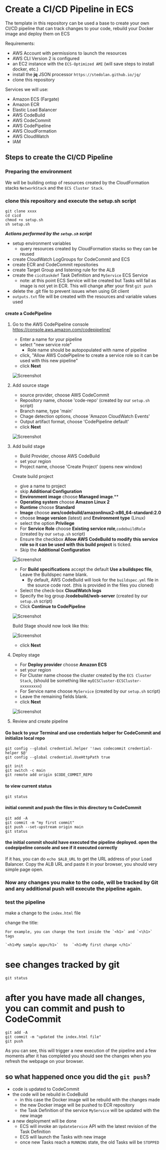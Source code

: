 # Create a CI/CD Pipeline in ECS

The template in this repository can be used a base to create your own CI/CD pipeline that can track changes to your code, rebuild your Docker image and deploy them on ECS

Requirements:
- AWS Account with permissions to launch the resources
- AWS CLI Version 2 is configured
- an EC2 instance with the `ECS-Optimized AMI` (will save steps to install docker, etc.)
- install the **jq** JSON processor `https://stedolan.github.io/jq/`
- clone this repository

Services we will use:
- Amazon ECS (Fargate)
- Amazon ECR
- Elastic Load Balancer
- AWS CodeBuild
- AWS CodeCommit
- AWS CodePipeline
- AWS CloudFormation
- AWS CloudWatch
- IAM


## Steps to create the CI/CD Pipeline

### Preparing the environment

We will be building ontop of resources created by the CloudFormation stacks `NetworkStack` and the `ECS Cluster Stack`.

### clone this repository and execute the setup.sh script

```
git clone xxxx
cd cicd
chmod +x setup.sh
sh setup.sh
```

***Actions performed by the `setup.sh` script***

- setup environment variables
    - query resources created by CloudFormation stacks so they can be reused
- create CloudWatch LogGroups for CodeCommit and ECS
- create ECR and CodeCommit repositories
- create Target Group and listening rule for the ALB
- create the `cicdtaskdef` Task Definition and `MyService` ECS Service 
    - note: at this point ECS Service will be created but Tasks will fail as image is not yet in ECR. This will change after your first `git push`
- delete the .git file to prevent issues when using Git client
- `outputs.txt` file will be created with the resources and variable values used

#### create a CodePipeline 

1. Go to the AWS CodePipeline console https://console.aws.amazon.com/codepipeline/

    - Enter a name for your pipeline
    - select "new service role"
        - Role name should be autopopulated with name of pipeline
    - click, "Allow AWS CodePipeline to create a service role so it can be used with this new pipeline"
    - click **Next**

    ![Screenshot](screenshot1.png)

2. Add source stage

    - source provider, choose AWS CodeCommit
    - Repository name, choose 'code-repo' (created by our `setup.sh` script)
    - Branch name, type 'main'
    - Chage detection options, choose 'Amazon CloudWatch Events'
    - Output artifact format, choose 'CodePipeline default'
    - click **Next**

    ![Screenshot](screenshot2.png)

3. Add build stage

    - Build Provider, choose AWS CodeBuild
    - set your region
    - Project name, choose 'Create Project' (opens new window)

    Create build project

    - give a name to project
    - skip **Additional Configuration**
    - **Environment image** choose **Managed image**.**
    - **Operating system** choose **Amazon Linux 2**
    - **Runtime** choose **Standard**
    - **Image** choose **aws/codebuild/amazonlinux2-x86_64-standard:2.0**
    - choose **Image version** (latest) and **Environment type** (Linux)
    - select the option **Privilege**       
    - For **Service Role** choose **Existing service role**,`codebuildRole` (created by our `setup.sh` script)
    - Ensure the checkbox **Allow AWS CodeBuild to modify this service role so it can be used with this build project** is ticked.
    - Skip the **Additional Configuration**

    ![Screenshot](screenshot3.png)

    - For **Build specifications** accept the default **Use a buildspec file**, Leave the Buildspec name blank. 
        - By default, AWS CodeBuild will look for the `buildspec.yml` file in the source code root. (this is provided in the files you cloned)
    - Select the check-box **CloudWatch logs**
    - Specify the log group **/codebuild/web-server** (created by our `setup.sh` script)
    - Click **Continue to CodePipeline**

    ![Screenshot](screenshot4.png)

    Build Stage should now look like this:

    ![Screenshot](screenshot5.png)

    - click **Next**

4. Deploy stage

    - For **Deploy provider** choose **Amazon ECS**
    - set your region
    - For Cluster name choose the cluster created by the `ECS Cluster Stack`, (should be something like `myECSCluster-ECSCluster-xxxxxxxxx`)
    - For Service name choose `MyService` (created by our `setup.sh` script)
    - Leave the remaining fields blank.
    - click **Next**

    ![Screenshot](screenshot6.png)

5. Review and create pipeline    

#### Go back to your Terminal and use credentials helper for CodeCommit and initialize local repo

```
git config --global credential.helper '!aws codecommit credential-helper $@'
git config --global credential.UseHttpPath true

git init
git switch -c main
git remote add origin $CODE_COMMIT_REPO
```

#### to view current status 

`git status`

#### initial commit and push the files in this directory to CodeCommit

```
git add -A
git commit -m "my first commit"
git push --set-upstream origin main
git status
```

#### the initial commit should have executed the pipeline deployed. open the codepipeline console and see if it executed correctly

If it has, you can do `echo $ALB_URL` to get the URL address of your Load Balancer. Copy the ALB URL and paste it in your browser, you should very simple page open.

### Now any changes you make to the code, will be tracked by Git and any additional push will execute the pipeline again.

### test the pipeline

make a change to the `index.html` file

change the title:

    For example, you can change the text inside the `<h1>` and `<\h1>` tags
    
    `<h1>My sample app</h1>`  to  `<h1>My first change </h1>`

# see changes tracked by git

`git status`

# after you have made all changes, you can commit and push to CodeCommit

```
git add -A
git commit -m "updated the index.html file"
git push
```

As you can see, this will trigger a new execution of the pipeline and a few moments after it has completed you should see the changes when you refresh the webpage on your browser.

## so what happened once you did the `git push`?

- code is updated to CodeCommit
- the code will be rebuild in CodeBuild 
    - in this case the Docker image will be rebuild with the changes made
    - the new Docker image will be pushed to ECR repository
    - the Task Definition of the service `MyService` will be updated with the new image
- a new deployment will be done
    - ECS will invoke an `UpdateService` API with the latest revision of the Task Definition
    - ECS will launch the Tasks with new image
    - once new Tasks reach a `RUNNING` state, the old Tasks will be `STOPPED`
